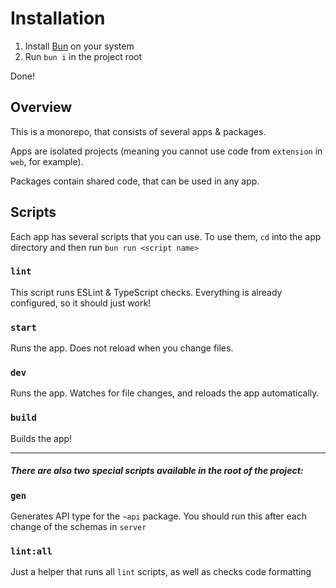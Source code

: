 # Installation

1. Install [Bun](https://bun.sh/docs/installation) on your system
2. Run `bun i` in the project root

Done!

## Overview

This is a monorepo, that consists of several apps & packages.

Apps are isolated projects (meaning you cannot use code from `extension` in `web`, for example).

Packages contain shared code, that can be used in any app.

## Scripts

Each app has several scripts that you can use. To use them, `cd` into the app directory and then run `bun run <script name>`

### `lint`
This script runs ESLint & TypeScript checks. Everything is already configured, so it should just work!

### `start`
Runs the app. Does not reload when you change files.

### `dev`
Runs the app. Watches for file changes, and reloads the app automatically.

### `build`
Builds the app!

----

##### There are also two special scripts available in the root of the project:

### `gen`
Generates API type for the `~api` package. You should run this after each change of the schemas in `server`

### `lint:all`
Just a helper that runs all `lint` scripts, as well as checks code formatting
